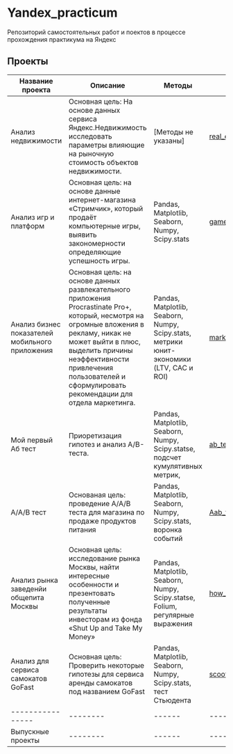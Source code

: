 # Yandex_practicum
Репозиторий самостоятельных работ и поектов в процессе прохождения практикума на Яндекс

## Проекты

| Название проекта | Описание | Методы | Ссылка |
| ---------------- | -------- | ------ | ------ |
| Анализ недвижимости | Основная цель: На основе данных сервиса Яндекс.Недвижимость исследовать параметры влияющие на рыночную стоимость объектов недвижимости. | [Методы не указаны] | [real_estate_analysis.ipynb](https://github.com/trutneva-k/Yandex_practicum/blob/real_estate_analysis/real_estate_analysis.ipynb) |
| Анализ игр и платформ | Основная цель: на основе данные интернет-магазина «Стримчик», который продаёт компьютерные игры, выявить закономерности определяющие успешность игры. | Pandas, Мatplotlib, Seaborn, Numpy, Scipy.stats | [game_platform_analysis.ipynb](https://github.com/trutneva-k/Yandex_practicum/blob/made_up_1_game_platform_analysis/made_up_1_game_platform_analysis.ipynb) |
| Анализ бизнес показателей мобильного приложения | Основная цель: на основе данных развлекательного приложения Procrastinate Pro+, который, несмотря на огромные вложения в рекламу, никак не может выйти в плюс, выделить причины неэффективности привлечения пользователей и сформулировать рекомендации для отдела маркетинга. | Pandas, Мatplotlib, Seaborn, Numpy, Scipy.stats, метрики юнит-экономики (LTV, CAC и ROI) | [marketing_social_media_analysis.ipynb](https://github.com/trutneva-k/Yandex_practicum/blob/marketing_social_media_analysis/marketing_social_media_analysis.ipynb) |
| Мой первый Аб тест | Приоретизация гипотез и анализ A/B-теста. | Pandas, Мatplotlib, Seaborn, Numpy, Scipy.statsе, подсчет кумулятивных метрик, | [ab_test_and_commulitive_measure.ipynb](https://github.com/trutneva-k/Yandex_practicum/blob/ab_test_and_commulitive_measure/ab_test_and_commulitive_measure.ipynb)|
| A/A/B тест |Основаная цель: проведение A/A/B теста для магазина по продаже продуктов питания | Pandas, Мatplotlib, Seaborn, Numpy, Scipy.stats, воронка событий | [Aab_test.ipynb](https://github.com/trutneva-k/Yandex_practicum/blob/made_up_2_Aab_test/made_up_2_Aab_test.ipynb) |
| Анализ рынка заведенйи общепита Москвы | Основная цель: исследование рынка Москвы, найти интересные особенности и презентовать полученные результаты инвесторам из фонда «Shut Up and Take My Money» | Pandas, Мatplotlib, Seaborn, Numpy, Scipy.statsе, Folium, регулярные выражения | [how_to_tell_the_story.ipynb](https://github.com/trutneva-k/Yandex_practicum/blob/how_to_tell_the_story/how_to_tell_the_story.ipynb) |
| Анализ для сервиса самокатов GoFast | Основная цель: Проверить некоторые гипотезы для сервиса аренды самокатов под названием GoFast | Pandas, Мatplotlib, Seaborn, Numpy, Scipy.stats, тест Стьюдента | [scooter_rent_analysis.ipynb](https://github.com/trutneva-k/Yandex_practicum/blob/scooter_rent_analysis/scooter_rent_analysis.ipynb)|
| ---------------- | -------- | ------ | ------ |
| Выпускные проекты| -------- | ------ | ------ |




